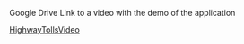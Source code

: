 Google Drive Link to a video with the demo of the application

[HighwayTollsVideo](https://drive.google.com/file/d/1sDvJjtkrxtMa-ca-OkaTzuXB9HU9xscl/view?usp=sharing)
